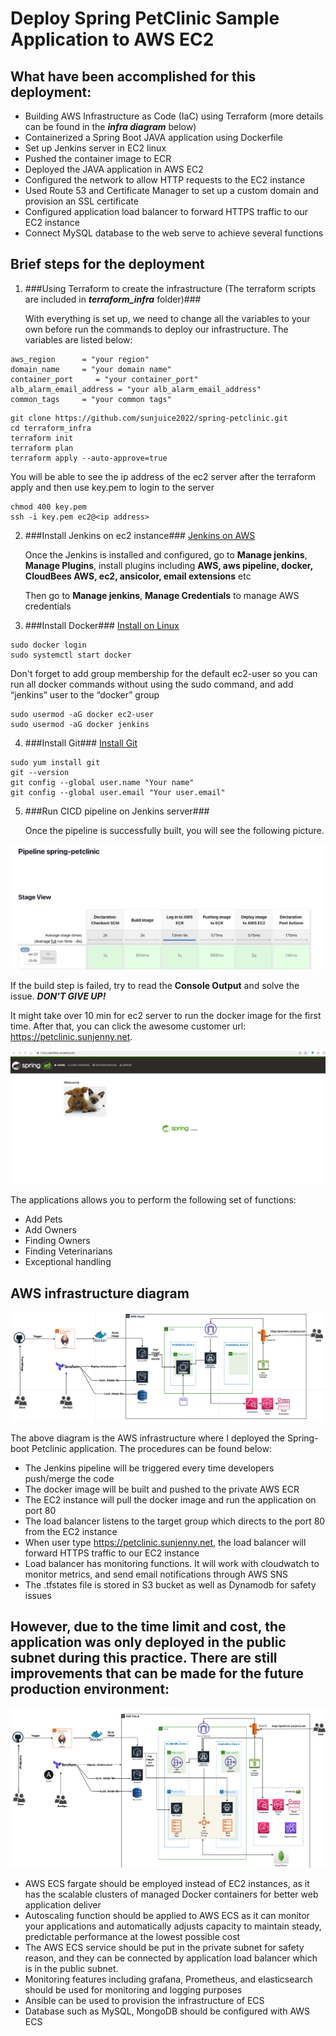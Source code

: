 # Deploy Spring PetClinic Sample Application to AWS EC2


## What have been accomplished for this deployment:
* Building AWS Infrastructure as Code (IaC) using Terraform (more details can be found in the ***infra diagram*** below)
* Containerized a Spring Boot JAVA application using Dockerfile
* Set up Jenkins server in EC2 linux 
* Pushed the container image to ECR
* Deployed the JAVA application in AWS EC2
* Configured the network to allow HTTP requests to the EC2 instance 
* Used Route 53 and Certificate Manager to set up a custom domain and provision an SSL certificate
* Configured application load balancer to forward HTTPS traffic to our EC2 instance
* Connect MySQL database to the web serve to achieve several functions

## Brief steps for the deployment
1) ###Using Terraform to create the infrastructure (The terraform scripts are included in ***terraform_infra*** folder)###

   With everything is set up, we need to change all the variables to your own before run the commands to deploy our infrastructure. The variables are listed below:

```
aws_region      = "your region"
domain_name     = "your domain name"
container_port     = "your container_port"
alb_alarm_email_address = "your alb_alarm_email_address"
common_tags     = "your common tags"
```

```
git clone https://github.com/sunjuice2022/spring-petclinic.git
cd terraform_infra
terraform init
terraform plan
terraform apply --auto-approve=true
```

   You will be able to see the ip address of the ec2 server after the terraform apply and then use key.pem to login to the server

```
chmod 400 key.pem
ssh -i key.pem ec2@<ip address>
```

2) ###Install Jenkins on ec2 instance###
<a href="https://www.jenkins.io/doc/tutorials/tutorial-for-installing-jenkins-on-AWS/#jenkins-on-aws">Jenkins on AWS</a>

   Once the Jenkins is installed and configured, go to **Manage jenkins**, **Manage Plugins**, install plugins including **AWS, aws pipeline, docker, CloudBees AWS, ec2, ansicolor, email extensions** etc

   Then go to **Manage jenkins**, **Manage Credentials** to manage AWS credentials


3) ###Install Docker###
<a href="https://docs.docker.com/desktop/install/linux-install/">Install on Linux</a>

```
sudo docker login
sudo systemctl start docker
```

   Don't forget to add group membership for the default ec2-user so you can run all docker commands without using the sudo command, and add “jenkins” user to the “docker” group

```
sudo usermod -aG docker ec2-user
sudo usermod -aG docker jenkins
```

4) ###Install Git###
<a href="https://www.atlassian.com/git/tutorials/install-git">Install Git</a>

```
sudo yum install git
git --version
git config --global user.name "Your name"
git config --global user.email "Your user.email"
```

5) ###Run CICD pipeline on Jenkins server###
   
   Once the pipeline is successfully built, you will see the following picture.

![Alt text](./images/jenkins_pipeline.png?raw=true "jenkins_pipeline")

   If the build step is failed, try to read the **Console Output** and solve the issue. ***DON'T GIVE UP!***

   It might take over 10 min for ec2 server to run the docker image for the first time. After that, you can click the awesome customer url: https://petclinic.sunjenny.net.

![Alt text](./images/petclinic-web.png?raw=true "petclinic-web")

   The applications allows you to perform the following set of functions:

- Add Pets
- Add Owners
- Finding Owners
- Finding Veterinarians
- Exceptional handling


## AWS infrastructure diagram

![Alt text](./images/architecture_ec2.png?raw=true "architecture_ec2")

The above diagram is the AWS infrastructure where I deployed the Spring-boot Petclinic application. The procedures can be found below:

* The Jenkins pipeline will be triggered every time developers push/merge the code
* The docker image will be built and pushed to the private AWS ECR
* The EC2 instance will pull the docker image and run the application on port 80
* The load balancer listens to the target group which directs to the port 80 from the EC2 instance
* When user type https://petclinic.sunjenny.net, the load balancer will forward HTTPS traffic to our EC2 instance
* Load balancer has monitoring functions. It will work with cloudwatch to monitor metrics, and send email notifications through AWS SNS
* The .tfstates file is stored in S3 bucket as well as Dynamodb for safety issues


## However, due to the time limit and cost, the application was only deployed in the public subnet during this practice. There are still improvements that can be made for the future production environment:

![Alt text](./images/production-ecs-2.png?raw=true "production-ecs")

* AWS ECS fargate should be employed instead of EC2 instances, as it has the scalable clusters of managed Docker containers for better web application deliver
* Autoscaling function should be applied to AWS ECS as it can monitor your applications and automatically adjusts capacity to maintain steady, predictable performance at the lowest possible cost
* The AWS ECS service should be put in the private subnet for safety reason, and they can be connected by application load balancer which is in the public subnet.
* Monitoring features including grafana, Prometheus, and elasticsearch should be used for monitoring and logging purposes
* Ansible can be used to provision the infrastructure of ECS
* Database such as MySQL, MongoDB should be configured with AWS ECS

